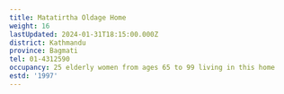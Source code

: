 ```yaml
---
title: Matatirtha Oldage Home
weight: 16
lastUpdated: 2024-01-31T18:15:00.000Z
district: Kathmandu
province: Bagmati
tel: 01-4312590
occupancy: 25 elderly women from ages 65 to 99 living in this home
estd: '1997'
---
```


